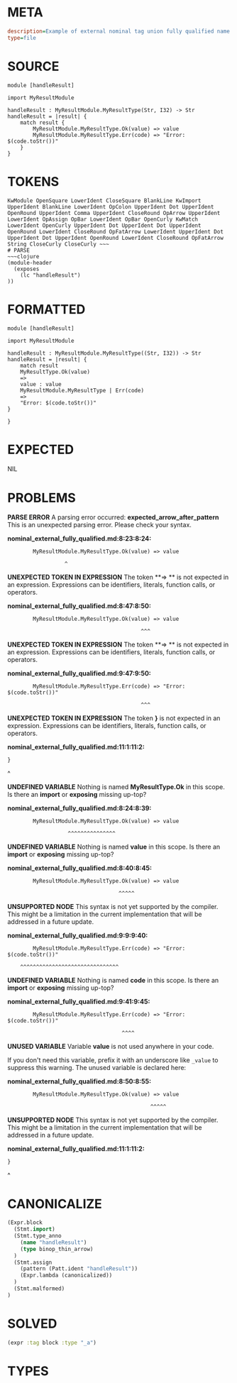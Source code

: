 # META
~~~ini
description=Example of external nominal tag union fully qualified name
type=file
~~~
# SOURCE
~~~roc
module [handleResult]

import MyResultModule

handleResult : MyResultModule.MyResultType(Str, I32) -> Str
handleResult = |result| {
    match result {
        MyResultModule.MyResultType.Ok(value) => value
        MyResultModule.MyResultType.Err(code) => "Error: $(code.toStr())"
    }
}
~~~
# TOKENS
~~~text
KwModule OpenSquare LowerIdent CloseSquare BlankLine KwImport UpperIdent BlankLine LowerIdent OpColon UpperIdent Dot UpperIdent OpenRound UpperIdent Comma UpperIdent CloseRound OpArrow UpperIdent LowerIdent OpAssign OpBar LowerIdent OpBar OpenCurly KwMatch LowerIdent OpenCurly UpperIdent Dot UpperIdent Dot UpperIdent OpenRound LowerIdent CloseRound OpFatArrow LowerIdent UpperIdent Dot UpperIdent Dot UpperIdent OpenRound LowerIdent CloseRound OpFatArrow String CloseCurly CloseCurly ~~~
# PARSE
~~~clojure
(module-header
  (exposes
    (lc "handleResult")
))
~~~
# FORMATTED
~~~roc
module [handleResult]

import MyResultModule

handleResult : MyResultModule.MyResultType((Str, I32)) -> Str
handleResult = |result| {
	match result
	MyResultType.Ok(value)
	=> 
	value : value
	MyResultModule.MyResultType | Err(code)
	=> 
	"Error: $(code.toStr())"
}

}
~~~
# EXPECTED
NIL
# PROBLEMS
**PARSE ERROR**
A parsing error occurred: **expected_arrow_after_pattern**
This is an unexpected parsing error. Please check your syntax.

**nominal_external_fully_qualified.md:8:23:8:24:**
```roc
        MyResultModule.MyResultType.Ok(value) => value
```
                      ^


**UNEXPECTED TOKEN IN EXPRESSION**
The token **=> ** is not expected in an expression.
Expressions can be identifiers, literals, function calls, or operators.

**nominal_external_fully_qualified.md:8:47:8:50:**
```roc
        MyResultModule.MyResultType.Ok(value) => value
```
                                              ^^^


**UNEXPECTED TOKEN IN EXPRESSION**
The token **=> ** is not expected in an expression.
Expressions can be identifiers, literals, function calls, or operators.

**nominal_external_fully_qualified.md:9:47:9:50:**
```roc
        MyResultModule.MyResultType.Err(code) => "Error: $(code.toStr())"
```
                                              ^^^


**UNEXPECTED TOKEN IN EXPRESSION**
The token **}** is not expected in an expression.
Expressions can be identifiers, literals, function calls, or operators.

**nominal_external_fully_qualified.md:11:1:11:2:**
```roc
}
```
^


**UNDEFINED VARIABLE**
Nothing is named **MyResultType.Ok** in this scope.
Is there an **import** or **exposing** missing up-top?

**nominal_external_fully_qualified.md:8:24:8:39:**
```roc
        MyResultModule.MyResultType.Ok(value) => value
```
                       ^^^^^^^^^^^^^^^


**UNDEFINED VARIABLE**
Nothing is named **value** in this scope.
Is there an **import** or **exposing** missing up-top?

**nominal_external_fully_qualified.md:8:40:8:45:**
```roc
        MyResultModule.MyResultType.Ok(value) => value
```
                                       ^^^^^


**UNSUPPORTED NODE**
This syntax is not yet supported by the compiler.
This might be a limitation in the current implementation that will be addressed in a future update.

**nominal_external_fully_qualified.md:9:9:9:40:**
```roc
        MyResultModule.MyResultType.Err(code) => "Error: $(code.toStr())"
```
        ^^^^^^^^^^^^^^^^^^^^^^^^^^^^^^^


**UNDEFINED VARIABLE**
Nothing is named **code** in this scope.
Is there an **import** or **exposing** missing up-top?

**nominal_external_fully_qualified.md:9:41:9:45:**
```roc
        MyResultModule.MyResultType.Err(code) => "Error: $(code.toStr())"
```
                                        ^^^^


**UNUSED VARIABLE**
Variable **value** is not used anywhere in your code.

If you don't need this variable, prefix it with an underscore like `_value` to suppress this warning.
The unused variable is declared here:

**nominal_external_fully_qualified.md:8:50:8:55:**
```roc
        MyResultModule.MyResultType.Ok(value) => value
```
                                                 ^^^^^


**UNSUPPORTED NODE**
This syntax is not yet supported by the compiler.
This might be a limitation in the current implementation that will be addressed in a future update.

**nominal_external_fully_qualified.md:11:1:11:2:**
```roc
}
```
^


# CANONICALIZE
~~~clojure
(Expr.block
  (Stmt.import)
  (Stmt.type_anno
    (name "handleResult")
    (type binop_thin_arrow)
  )
  (Stmt.assign
    (pattern (Patt.ident "handleResult"))
    (Expr.lambda (canonicalized))
  )
  (Stmt.malformed)
)
~~~
# SOLVED
~~~clojure
(expr :tag block :type "_a")
~~~
# TYPES
~~~roc
~~~
